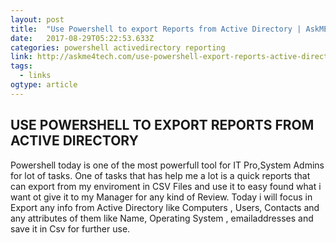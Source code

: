 ```yaml
---
layout: post 
title:  "Use Powershell to export Reports from Active Directory | AskME4Tech" 
date:   2017-08-29T05:22:53.633Z 
categories: powershell activedirectory reporting
link: http://askme4tech.com/use-powershell-export-reports-active-directory 
tags:
  - links
ogtype: article 
---
```


## USE POWERSHELL TO EXPORT REPORTS FROM ACTIVE DIRECTORY

Powershell today is one of the most powerfull tool for IT Pro,System Admins for lot of tasks. One of tasks that has help me a lot is a quick reports that can export from my enviroment in CSV Files and use it to easy found what i want ot give it to my Manager for any kind of Review.
Today i will focus in Export any info from Active Directory like Computers , Users, Contacts and any attributes of them like Name, Operating System , emailaddresses and save it in Csv for further use.